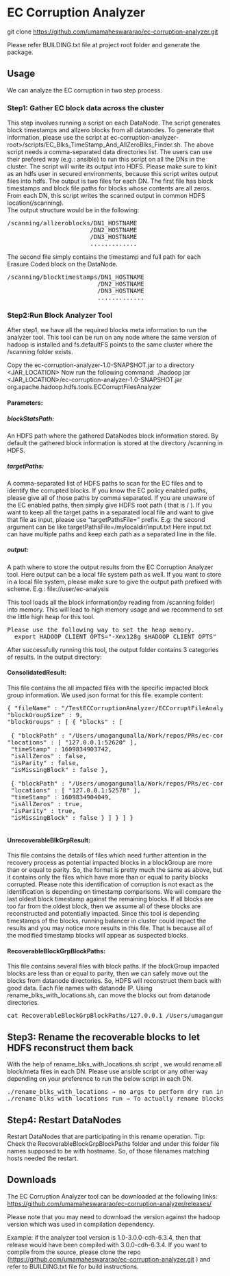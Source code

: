 # EC Corruption Analyzer

git clone https://github.com/umamaheswararao/ec-corruption-analyzer.git

Please refer BUILDING.txt file at project root folder and generate the package.

## Usage

We can analyze the EC corruption in two step process.

### Step1: Gather EC block data across the cluster
This step involves running a script on each DataNode. The script generates block timestamps and allzero blocks from all datanodes. To generate that information, please use the script at ec-corruption-analyzer-root>/scripts/EC_Blks_TimeStamp_And_AllZeroBlks_Finder.sh. The above script needs a comma-separated data directories list. The users can use their prefered way (e.g.: ansible) to run this script on all the DNs in the cluster.
The script will write its output into HDFS. Please make sure to kinit as an hdfs user in secured environments, because this script writes output files into hdfs. The output is two files for each DN. 
The first file has block timestamps and block file paths for blocks whose contents are all zeros. From each DN, this script writes the scanned output in common HDFS location(/scanning). <br/>
The output structure would be in the following: <br/>
<pre>
/scanning/allzeroblocks/DN1_HOSTNAME
                       /DN2_HOSTNAME
                       /DN3_HOSTNAME
                       ............. 
</pre>
The second file simply contains the timestamp and full path for each Erasure Coded block on the DataNode.
<pre>
/scanning/blocktimestamps/DN1_HOSTNAME
                         /DN2_HOSTNAME 
                         /DN3_HOSTNAME 
                         .............
</pre>

### Step2:Run Block Analyzer Tool
After step1, we have all the required blocks meta information to run the analyzer tool.
This tool can be run on any node where the same version of hadoop is installed and fs.defaultFS points to the same cluster where the /scanning folder exists.
 
Copy the ec-corruption-analyzer-1.0-SNAPSHOT.jar to a directory <JAR_LOCATION>
Now run the following command:
./hadoop jar <JAR_LOCATION>/ec-corruption-analyzer-1.0-SNAPSHOT.jar org.apache.hadoop.hdfs.tools.ECCorruptFilesAnalyzer <blockStatsPath> <targetPaths> <output>
 
#### Parameters:
##### blockStatsPath: 
An HDFS path where the gathered DataNodes block information stored. By default the gathered block information is stored at the directory /scanning in HDFS.
##### targetPaths:
A comma-separated list of HDFS paths to scan for the EC files and to identify the corrupted blocks. If you know the EC policy enabled paths, please give all of those paths by comma separated. If you are unaware of the EC enabled paths, then simply give HDFS root path ( that is / ). 
If you want to keep all the target paths in a separated local file and want to give that file as input, please use “targetPathsFile=” prefix. E.g: the second argument can be like targetPathsFile=/mylocaldir/input.txt
Here input.txt can have multiple paths and keep each path as a separated line in the file.
##### output:
A path where to store the output results from the EC Corruption Analyzer tool.
Here output can be a local file system path as well. If you want to store in a local file system, please make sure to give the output path prefixed with scheme. E.g.: file://user/ec-analysis

This tool loads all the block information(by reading from /scanning folder) into memory. 
This will lead to high memory usage and we recommend to set the little high heap for this tool.
<pre>
Please use the following way to set the heap memory.
  export HADOOP_CLIENT_OPTS="-Xmx128g $HADOOP_CLIENT_OPTS"
</pre>
 
After successfully running this tool, the output folder contains 3 categories of results. In the output directory:
#### ConsolidatedResult:
This file contains the all impacted files with the specific impacted block group information. We used json format for this file.
example content:
<pre>
{ "fileName" : "/TestECCorruptionAnalyzer/ECCorruptFileAnalyzer-recoverable", "policyName" : "RS-6-3-1024k",
"blockGroupSize" : 9,
"blockGroups" : [ { "blocks" : [ 

 { "blockPath" : "/Users/umagangumalla/Work/repos/PRs/ec-corruption-analyzer/target/test/data/dfs/data/data23/current/BP-485120788-127.0.0.1-1609834596216/current/finalized/subdir0/subdir0/blk_-9223372036854775791", 
"locations" : [ "127.0.0.1:52620" ],
 "timeStamp" : 1609834903742,
 "isAllZeros" : false,
 "isParity" : false,
 "isMissingBlock" : false },

 { "blockPath" : "/Users/umagangumalla/Work/repos/PRs/ec-corruption-analyzer/target/test/data/dfs/data/data11/current/BP-485120788-127.0.0.1-1609834596216/current/finalized/subdir0/subdir0/blk_-9223372036854775770",
 "locations" : [ "127.0.0.1:52578" ],
 "timeStamp" : 1609834904049,
 "isAllZeros" : true,
 "isParity" : true,
 "isMissingBlock" : false } ] } ] }
 </pre>

#### UnrecoverableBlkGrpResult:
This file contains the details of files which need further attention in the recovery process as potential impacted blocks in a blockGroup are more than or equal to parity. So, the format is pretty much the same as above, but it contains only the files which have more than or equal to parity blocks corrupted. Please note this identification of corruption is not exact as the identification is depending on timestamp comparisons. We will compare the last oldest block timestamp against the remaining blocks. If all blocks are too far from the oldest block, then we assume all of these blocks are reconstructed and potentially impacted. Since this tool is depending timestamps of the blocks, running balancer in cluster could impact the results and you may notice more results in this file. That is because all of the modified timestamp blocks will appear as suspected blocks. 

#### RecoverableBlockGrpBlockPaths:
This file contains several files with block paths. If the blockGroup impacted blocks are less than or equal to parity, then we can safely move out the blocks from datanode directories. So, HDFS will reconstruct them back with good data. Each file names with datanode IP. Using rename_blks_with_locations.sh, can move the blocks out from datanode directories.
<pre>
cat RecoverableBlockGrpBlockPaths/127.0.0.1 /Users/umagangumalla/Work/repos/PRs/ec-corruption-analyzer/target/test/data/dfs/data/data1/current/BP-2058363885-127.0.0.1-1609834454572/current/finalized/subdir0/subdir0/blk_-9223372036854775791 /Users/umagangumalla/Work/repos/PRs/ec-corruption-analyzer/target/test/data/dfs/data/data2/current/BP-2058363885-127.0.0.1-1609834454572/current/finalized/subdir0/subdir0/blk_-9223372036854775759
</pre>


## Step3: Rename the recoverable blocks to let HDFS reconstruct them back 
With the help of rename_blks_with_locations.sh script , we would rename all block/meta files in each DN. 
Please use ansible script or any other way depending on your preference to run the below script in each DN. 
<pre>
./rename_blks_with_locations → no args to perform dry run in all DataNodes
./rename_blks_with_locations run → To actually rename blocks
</pre>
 
## Step4: Restart DataNodes
Restart DataNodes that are participating in this rename operation.
Tip: Check the RecoverableBlockGrpBlockPaths folder and under this folder file names supposed to be with hostname. So, of those filenames matching hosts needed the restart. 


## Downloads
The EC Corruption Analyzer tool can be downloaded at the following links:
      https://github.com/umamaheswararao/ec-corruption-analyzer/releases/

Please note that you may need to download the version against the hadoop version which was used in compilation dependency. 

Example: if the analyzer tool version is 1.0-3.0.0-cdh-6.3.4, then that release would have been compiled with 3.0.0-cdh-6.3.4. 
If you want to compile from the source, please clone the repo (https://github.com/umamaheswararao/ec-corruption-analyzer.git ) and refer to BUILDING.txt file for build instructions.
